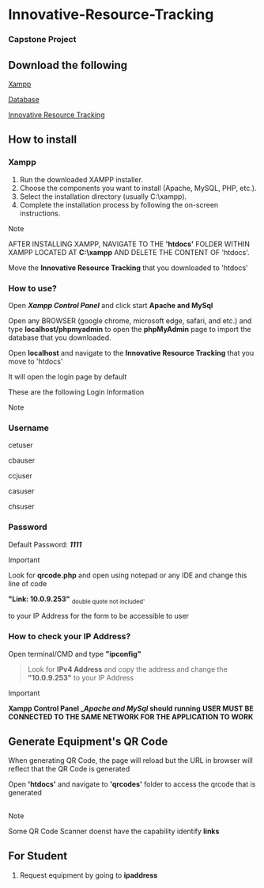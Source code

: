 # Innovative-Resource-Tracking

### Capstone Project

## Download the following

[Xampp](https://www.apachefriends.org/)

[Database](https://github.com/MoisesVeloso/Innovative-Resource-Tracking/tree/main/Database)

[Innovative Resource Tracking](https://github.com/MoisesVeloso/Innovative-Resource-Tracking/archive/refs/heads/main.zip)

## How to install

### Xampp

1. Run the downloaded XAMPP installer.
2. Choose the components you want to install (Apache, MySQL, PHP, etc.).
3. Select the installation directory (usually C:\xampp).
4. Complete the installation process by following the on-screen instructions.


>[!NOTE]  
>AFTER INSTALLING XAMPP, NAVIGATE TO THE **'htdocs'** FOLDER WITHIN XAMPP LOCATED AT **C:\xampp** AND DELETE THE CONTENT OF 'htdocs'.

Move the **Innovative Resource Tracking** that you downloaded to 'htdocs'

### How to use?

Open ***Xampp Control Panel*** and click start **Apache and MySql**

Open any BROWSER (google chrome, microsoft edge, safari, and etc.) and type **localhost/phpmyadmin** to open the **phpMyAdmin** page to import the database that you downloaded.

Open **localhost** and navigate to the __Innovative Resource Tracking__ that you move to 'htdocs'

It will open the login page by default

These are the following Login Information

>[!NOTE]
>### Username
>
>cetuser
>
>cbauser
>
>ccjuser
>
>casuser
>
>chsuser
>
>### Password
>Default Password: ***1111***

>[!IMPORTANT]
>Look for **qrcode.php** and open using notepad or any IDE and change this line of code 
>
>**"Link: 10.0.9.253"**  <sub>double quote not included'
>
>to your IP Address for the form to be accessible to user
>
>### How to check your IP Address?
>Open terminal/CMD and type __"ipconfig"__
>>Look for **IPv4 Address** and copy the address and change the __"10.0.9.253"__ to your IP Address

>[!IMPORTANT]
>**Xampp Control Panel __Apache and MySql_ should running**
>**USER MUST BE CONNECTED TO THE SAME NETWORK FOR THE APPLICATION TO WORK**


## Generate Equipment's QR Code

When generating QR Code, the page will reload but the URL in browser will reflect that the QR Code is generated

Open **'htdocs'** and navigate to **'qrcodes'** folder to access the qrcode that is generated

##

>[!NOTE]
>Some QR Code Scanner doenst have the capability identify **links**

## For Student
1. Request equipment by going to **ipaddress**
